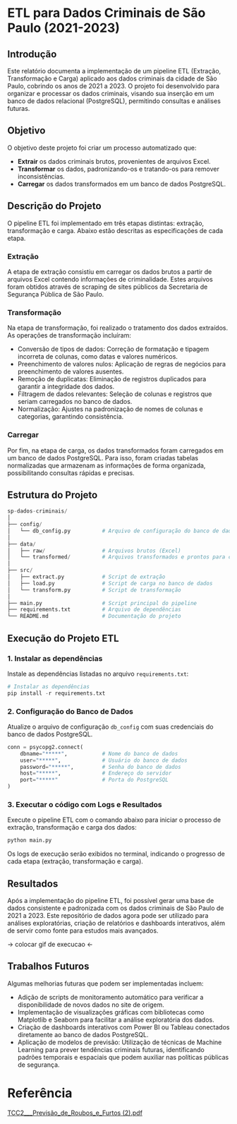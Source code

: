 # ETL para Dados Criminais de São Paulo (2021-2023)

## Introdução
Este relatório documenta a implementação de um pipeline ETL (Extração, Transformação e Carga) aplicado aos dados criminais da cidade de São Paulo, cobrindo os anos de 2021 a 2023. O projeto foi desenvolvido para organizar e processar os dados criminais, visando sua inserção em um banco de dados relacional (PostgreSQL), permitindo consultas e análises futuras.

## Objetivo
O objetivo deste projeto foi criar um processo automatizado que:

* **Extrair** os dados criminais brutos, provenientes de arquivos Excel.
* **Transformar** os dados, padronizando-os e tratando-os para remover inconsistências.
* **Carregar** os dados transformados em um banco de dados PostgreSQL.

## Descrição do Projeto
O pipeline ETL foi implementado em três etapas distintas: extração, transformação e carga. Abaixo estão descritas as especificações de cada etapa.

### **Extração**
A etapa de extração consistiu em carregar os dados brutos a partir de arquivos Excel contendo informações de criminalidade. Estes arquivos foram obtidos através de scraping de sites públicos da Secretaria de Segurança Pública de São Paulo.

### **Transformação**
Na etapa de transformação, foi realizado o tratamento dos dados extraídos. As operações de transformação incluíram: 

* Conversão de tipos de dados: Correção de formatação e tipagem incorreta de colunas, como datas e valores numéricos.
* Preenchimento de valores nulos: Aplicação de regras de negócios para preenchimento de valores ausentes.
* Remoção de duplicatas: Eliminação de registros duplicados para garantir a integridade dos dados.
* Filtragem de dados relevantes: Seleção de colunas e registros que seriam carregados no banco de dados.
* Normalização: Ajustes na padronização de nomes de colunas e categorias, garantindo consistência.

### **Carregar**
Por fim, na etapa de carga, os dados transformados foram carregados em um banco de dados PostgreSQL. Para isso, foram criadas tabelas normalizadas que armazenam as informações de forma organizada, possibilitando consultas rápidas e precisas.
  
## Estrutura do Projeto
```python
sp-dados-criminais/
│
├── config/
│   └── db_config.py          # Arquivo de configuração do banco de dados
│
├── data/
│   ├── raw/                  # Arquivos brutos (Excel)
│   └── transformed/          # Arquivos transformados e prontos para carga
│
├── src/
│   ├── extract.py            # Script de extração
│   ├── load.py               # Script de carga no banco de dados
│   └── transform.py          # Script de transformação
│
├── main.py                   # Script principal do pipeline
├── requirements.txt          # Arquivo de dependências
└── README.md                 # Documentação do projeto
```

## Execução do Projeto ETL

### 1. Instalar as dependências
Instale as dependências listadas no arquivo `requirements.txt`:

```python
# Instalar as dependências
pip install -r requirements.txt
```

### 2. Configuração do Banco de Dados
Atualize o arquivo de configuração `db_config` com suas credenciais do banco de dados PostgreSQL.

```python
conn = psycopg2.connect(
    dbname="*****",           # Nome do banco de dados
    user="*****",             # Usuário do banco de dados
    password="*****",         # Senha do banco de dados
    host="*****",             # Endereço do servidor 
    port="*****"              # Porta do PostgreSQL 
)
```

### 3. Executar o código com Logs e Resultados
Execute o pipeline ETL com o comando abaixo para iniciar o processo de extração, transformação e carga dos dados:

```python
python main.py
``` 

Os logs de execução serão exibidos no terminal, indicando o progresso de cada etapa (extração, transformação e carga).

## Resultados
Após a implementação do pipeline ETL, foi possível gerar uma base de dados consistente e padronizada com os dados criminais de São Paulo de 2021 a 2023. Este repositório de dados agora pode ser utilizado para análises exploratórias, criação de relatórios e dashboards interativos, além de servir como fonte para estudos mais avançados.

-> colocar gif de execucao <-

## Trabalhos Futuros
Algumas melhorias futuras que podem ser implementadas incluem:

* Adição de scripts de monitoramento automático para verificar a disponibilidade de novos dados no site de origem.
* Implementação de visualizações gráficas com bibliotecas como Matplotlib e Seaborn para facilitar a análise exploratória dos dados.
* Criação de dashboards interativos com Power BI ou Tableau conectados diretamente ao banco de dados PostgreSQL.
* Aplicação de modelos de previsão: Utilização de técnicas de Machine Learning para prever tendências criminais futuras, identificando padrões temporais e espaciais que podem auxiliar nas políticas públicas de segurança.

# Referência
[TCC2___Previsão_de_Roubos_e_Furtos (2).pdf](https://github.com/user-attachments/files/17480568/TCC2___Previsao_de_Roubos_e_Furtos.2.pdf)
